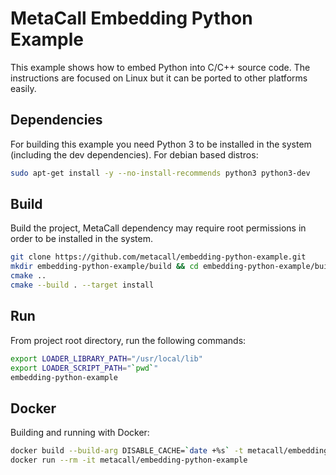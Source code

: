 # MetaCall Embedding Python Example

This example shows how to embed Python into C/C++ source code. The instructions are focused on Linux but it can be ported to other platforms easily.

## Dependencies

For building this example you need Python 3 to be installed in the system (including the dev dependencies). For debian based distros:

```bash
sudo apt-get install -y --no-install-recommends python3 python3-dev
```

## Build

Build the project, MetaCall dependency may require root permissions in order to be installed in the system.

```bash
git clone https://github.com/metacall/embedding-python-example.git
mkdir embedding-python-example/build && cd embedding-python-example/build
cmake ..
cmake --build . --target install
```

## Run

From project root directory, run the following commands:

```bash
export LOADER_LIBRARY_PATH="/usr/local/lib"
export LOADER_SCRIPT_PATH="`pwd`"
embedding-python-example
```

## Docker

Building and running with Docker:

```bash
docker build --build-arg DISABLE_CACHE=`date +%s` -t metacall/embedding-python-example .
docker run --rm -it metacall/embedding-python-example
```
